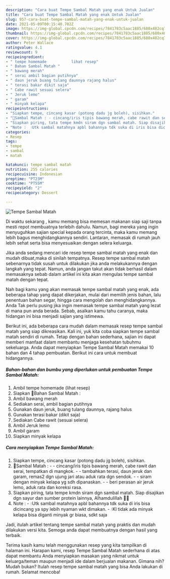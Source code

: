 ```yaml
---
description: "Cara buat Tempe Sambal Matah yang enak Untuk Jualan"
title: "Cara buat Tempe Sambal Matah yang enak Untuk Jualan"
slug: 957-cara-buat-tempe-sambal-matah-yang-enak-untuk-jualan
date: 2021-05-09T00:15:40.702Z
image: https://img-global.cpcdn.com/recipes/7841783c5aac1885/680x482cq70/tempe-sambal-matah-foto-resep-utama.jpg
thumbnail: https://img-global.cpcdn.com/recipes/7841783c5aac1885/680x482cq70/tempe-sambal-matah-foto-resep-utama.jpg
cover: https://img-global.cpcdn.com/recipes/7841783c5aac1885/680x482cq70/tempe-sambal-matah-foto-resep-utama.jpg
author: Peter Wallace
ratingvalue: 4.1
reviewcount: 9
recipeingredient:
- " tempe homemade           lihat resep"
- " Bahan Sambal Matah "
- " bawang merah"
- " serai ambil bagian putihnya"
- " daun jeruk buang tulang daunnya rajang halus"
- " terasi bakar dikit saja"
- " Cabe rawit sesuai selera"
- " Jeruk lemo"
- " garam"
- " minyak kelapa"
recipeinstructions:
- "Siapkan tempe, cincang kasar (potong dadu jg boleh), sisihkan."
- "🔼Sambal Matah : - cincang/iris tipis bawang merah, cabe rawit dan serai, tempatkan di mangkok.  - tambahkan terasi, daun jeruk dan garam, remas2 dgn ujung jari atau aduk rata dgn sendok. - siram dengan minyak kelapa yg sdh dipanaskan. - beri perasan air jeruk lemo, aduk rata dan koreksi rasa."
- "Siapkan piring, tata tempe kmdn siram dgn sambal matah. Siap disajikan dgn sayur dan sumber protein lainnya, Alhamdulillah 🙏😊"
- "Note :  💧Utk sambal matahnya apbl bahannya tdk suka di iris bisa dicincang ya spy lebih nyaman wkt dimakan. 💧Kl tidak ada minyak kelapa bisa diganti minyak gr biasa, sdkt saja"
categories:
- Resep
tags:
- tempe
- sambal
- matah

katakunci: tempe sambal matah 
nutrition: 255 calories
recipecuisine: Indonesian
preptime: "PT23M"
cooktime: "PT55M"
recipeyield: "2"
recipecategory: Dessert

---
```



![Tempe Sambal Matah](https://img-global.cpcdn.com/recipes/7841783c5aac1885/680x482cq70/tempe-sambal-matah-foto-resep-utama.jpg)

Di waktu  sekarang , kamu memang bisa memesan makanan siap saji tanpa mesti repot membuatnya terlebih dahulu. Namun, bagi mereka yang ingin menyuguhkan sajian special kepada orang tercinta, maka kamu memang lebih bagus menghidangkannya sendiri. Lantaran, memasak di rumah jauh lebih sehat serta bisa menyesuaikan dengan selera keluarga.

Jika anda sedang mencari ide resep tempe sambal matah yang enak dan mudah dibuat,maka di sinilah tempatnya. Resep tempe sambal matah  sebenarnya tidak susah untuk dilakukan jika anda melakukannya dengan langkah yang tepat. Namun, anda jangan takut akan tidak berhasil dalam memasaknya 
sebab dalam artikel ini kita akan mengulas tempe sambal matah dengan tepat.  



Nah bagi kamu yang akan memasak tempe sambal matah yang enak, ada beberapa tahap yang dapat dikerjakan, mulai dari memilih jenis bahan, lalu penentuan bahan segar, hingga cara mengolah dan menghidangkannya. Anda Tak perlu pusing jika ingin memasak tempe sambal matah yang lezat di mana pun anda berada. Sebab, asalkan kamu  tahu caranya, maka hidangan ini bisa menjadi sajian yang istimewa.

Berikut ini, ada beberapa cara mudah dalam memasak resep tempe sambal matah yang siap dikreasikan. Kali ini, yuk kita coba siapkan tempe sambal matah sendiri di rumah. Tetap dengan bahan sederhana, sajian ini dapat memberi manfaat dalam membantu menjaga kesehatan tubuhmu sekeluarga. Anda dapat menyiapkan Tempe Sambal Matah memakai 10 bahan dan 4 tahap pembuatan. Berikut ini cara untuk membuat hidangannya.

<!--inarticleads1-->

##### Bahan-bahan dan bumbu yang diperlukan untuk pembuatan Tempe Sambal Matah:

1. Ambil  tempe homemade           (lihat resep)
1. Siapkan  🌠Bahan Sambal Matah :
1. Ambil  bawang merah
1. Sediakan  serai, ambil bagian putihnya
1. Gunakan  daun jeruk, buang tulang daunnya, rajang halus
1. Gunakan  terasi bakar (dikit saja)
1. Sediakan  Cabe rawit (sesuai selera)
1. Ambil  Jeruk lemo
1. Ambil  garam
1. Siapkan  minyak kelapa




<!--inarticleads2-->

##### Cara menyiapkan Tempe Sambal Matah:

1. Siapkan tempe, cincang kasar (potong dadu jg boleh), sisihkan.
1. 🔼Sambal Matah : - - cincang/iris tipis bawang merah, cabe rawit dan serai, tempatkan di mangkok.  - - tambahkan terasi, daun jeruk dan garam, remas2 dgn ujung jari atau aduk rata dgn sendok. - - siram dengan minyak kelapa yg sdh dipanaskan. - - beri perasan air jeruk lemo, aduk rata dan koreksi rasa.
1. Siapkan piring, tata tempe kmdn siram dgn sambal matah. Siap disajikan dgn sayur dan sumber protein lainnya, Alhamdulillah 🙏😊
1. Note :  - 💧Utk sambal matahnya apbl bahannya tdk suka di iris bisa dicincang ya spy lebih nyaman wkt dimakan. - 💧Kl tidak ada minyak kelapa bisa diganti minyak gr biasa, sdkt saja




Jadi, itulah artikel tentang  tempe sambal matah  yang praktis dan mudah dilakukan versi kita. Semoga anda dapat membuatnya dengan hasil yang terbaik. 

Terima kasih kamu telah menggunakan resep yang kita tampilkan di halaman ini. Harapan kami, resep  Tempe Sambal Matah sederhana di atas dapat membantu Anda menyiapkan masakan yang nikmat untuk keluarga/teman maupun menjadi ide dalam berjualan makanan. Gimana nih? Mudah bukan? Itulah resep tempe sambal matah yang bisa Anda lakukan di rumah. Selamat mencoba!

